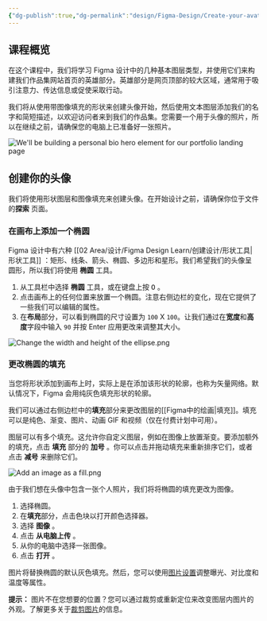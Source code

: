 ```yaml
---
{"dg-publish":true,"dg-permalink":"design/Figma-Design/Create-your-avatar-using-shapes-and-fills","permalink":"/design/Figma-Design/Create-your-avatar-using-shapes-and-fills/","metatags":{"description":"Before you start Who can use this feature","og:site_name":"DavonOs","og:title":"使用形状和填充创建你的头像","og:type":"article","og:url":"https://zuji.eu.org/design/Figma-Design/Create-your-avatar-using-shapes-and-fills","og:image":"https://help.figma.com/hc/theming_assets/01HZFG1N1QJPKABHT3PHQQ0J9J","og:image: width":"200","og:image: alt":"articlecover","og:locale":"zh_cn"},"tags":["Design/UI/Figma"],"dgShowInlineTitle":true,"created":"2025-08-03 20:32","updated":"2025-08-18 16:39"}
---
```


## 课程概览

在这个课程中，我们将学习 Figma 设计中的几种基本图层类型，并使用它们来构建我们作品集网站首页的英雄部分。英雄部分是网页顶部的较大区域，通常用于吸引注意力、传达信息或促使采取行动。

我们将从使用带图像填充的形状来创建头像开始，然后使用文本图层添加我们的名字和简短描述，以欢迎访问者来到我们的作品集。您需要一个用于头像的照片，所以在继续之前，请确保您的电脑上已准备好一张照片。

![We'll be building a personal bio hero element for our portfolio landing page](https://jczpyr8x6dyang2r.public.blob.vercel-storage.com/CVyljEfKlZerXJQ78y9LN.webp)

## 创建你的头像

我们将使用形状图层和图像填充来创建头像。在开始设计之前，请确保你位于文件的**探索** 页面。

### 在画布上添加一个椭圆

Figma 设计中有六种 [[02 Area/设计/Figma Design Learn/创建设计/形状工具\|形状工具]] ：矩形、线条、箭头、椭圆、多边形和星形。我们希望我们的头像呈圆形，所以我们将使用 **椭圆** 工具。

1. 从工具栏中选择 **椭圆** 工具，或在键盘上按 <kbd>O</kbd> 。
2. 点击画布上的任何位置来放置一个椭圆。注意右侧边栏的变化，现在它提供了一些我们可以编辑的属性。
3. 在**布局**部分，可以看到椭圆的尺寸设置为 `100` X `100`。让我们通过在**宽度**和**高度**字段中输入 `90` 并按 Enter 应用更改来调整其大小。

![Change the width and height of the ellipse.png](https://imglink.io/i/e59156fc-c50a-43b7-9621-36f1d47d6b59.webp)

### 更改椭圆的填充

当您将形状添加到画布上时，实际上是在添加该形状的轮廓，也称为矢量网络。默认情况下，Figma 会用纯灰色填充形状的轮廓。

我们可以通过右侧边栏中的**填充**部分来更改图层的[[Figma中的绘画\|填充]]。填充可以是纯色、渐变、图片、动画 GIF 和视频（仅在付费计划中可用）。

图层可以有多个填充。这允许你自定义图层，例如在图像上放置渐变。要添加额外的填充，点击 **填充** 部分的 **加号** 。你可以点击并拖动填充来重新排序它们，或者点击 **减号** 来删除它们。

![Add an image as a fill.png](https://jczpyr8x6dyang2r.public.blob.vercel-storage.com/UvU3lbtSwOMxCUR7m8f3x.webp)

由于我们想在头像中包含一张个人照片，我们将将椭圆的填充更改为图像。

1. 选择椭圆。
2. 在**填充**部分，点击色块以打开颜色选择器。
3. 选择 **图像** 。
4. 点击 **从电脑上传** 。
5. 从你的电脑中选择一张图像。
6. 点击 **打开** 。

图片将替换椭圆的默认灰色填充。然后，您可以使用[图片设置](https://help.figma.com/hc/en-us/articles/360041098433-Adjust-the-properties-of-an-image#h_01J1B9T355VR9YT9RKC13RV4BX)调整曝光、对比度和温度等属性。

**提示：** 图片不在您想要的位置？您可以通过裁剪或重新定位来改变图层内图片的外观。了解更多关于[裁剪图片](https://help.figma.com/hc/en-us/articles/360040675194-Crop-an-image)的信息。